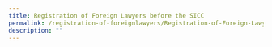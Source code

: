 ```yaml
---
title: Registration of Foreign Lawyers before the SICC
permalink: /registration-of-foreignlawyers/Registration-of-Foreign-Lawyers-before-the-SICC/
description: ""
---
```

